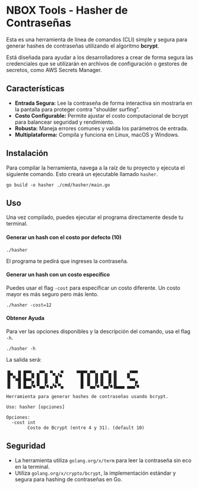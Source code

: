 # NBOX Tools - Hasher de Contraseñas

Esta es una herramienta de línea de comandos (CLI) simple y segura para generar hashes de contraseñas utilizando el algoritmo **bcrypt**.

Está diseñada para ayudar a los desarrolladores a crear de forma segura las credenciales que se utilizarán en archivos de configuración o gestores de secretos, como AWS Secrets Manager.

## Características

-   **Entrada Segura:** Lee la contraseña de forma interactiva sin mostrarla en la pantalla para proteger contra "shoulder surfing".
-   **Costo Configurable:** Permite ajustar el costo computacional de bcrypt para balancear seguridad y rendimiento.
-   **Robusta:** Maneja errores comunes y valida los parámetros de entrada.
-   **Multiplataforma:** Compila y funciona en Linux, macOS y Windows.

## Instalación

Para compilar la herramienta, navega a la raíz de tu proyecto y ejecuta el siguiente comando. Esto creará un ejecutable llamado `hasher`.

```shell
go build -o hasher ./cmd/hasher/main.go
```

## Uso

Una vez compilado, puedes ejecutar el programa directamente desde tu terminal.

#### Generar un hash con el costo por defecto (10)

```shell
./hasher
```
El programa te pedirá que ingreses la contraseña.

#### Generar un hash con un costo específico

Puedes usar el flag `-cost` para especificar un costo diferente. Un costo mayor es más seguro pero más lento.

```shell
./hasher -cost=12
```

#### Obtener Ayuda

Para ver las opciones disponibles y la descripción del comando, usa el flag `-h`.

```shell
./hasher -h
```

La salida será:
```
▗▖  ▗▖▗▄▄▖  ▗▄▖ ▗▖  ▗▖    ▗▄▄▄▖▗▄▖  ▗▄▖ ▗▖    ▗▄▄▖
▐▛▚▖▐▌▐▌ ▐▌▐▌ ▐▌ ▝▚▞☗       █ ▐▌ ▐▌▐▌ ▐▌▐▌   ▐▌
▐▌ ▝▜▌▐▛▀▚▖▐▌ ▐▌  ▐▌        █ ▐▌ ▐▌▐▌ ▐▌▐▌    ▝▀▚▖
▐▌  ▐▌▐▙▄▞☗▝▚▄▞☗▗▞☗▝▚▖      █ ▝▚▄▞☗▝▚▄▞☗▐▙▄▄▖▗▄▄▞☗

Herramienta para generar hashes de contraseñas usando bcrypt.

Uso: hasher [opciones]

Opciones:
  -cost int
        Costo de Bcrypt (entre 4 y 31). (default 10)
```

## Seguridad

-   La herramienta utiliza `golang.org/x/term` para leer la contraseña sin eco en la terminal.
-   Utiliza `golang.org/x/crypto/bcrypt`, la implementación estándar y segura para hashing de contraseñas en Go.